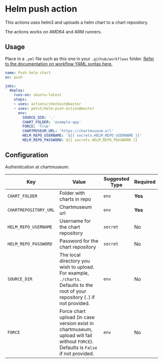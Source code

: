 # Helm push action

This actions uses helm3 and uploads a helm chart to a chart repository.

The actions works on AMD64 and ARM runners.

## Usage

Place in a `.yml` file such as this one in your `.github/workflows` folder. [Refer to the documentation on workflow YAML syntax here.](https://help.github.com/en/articles/workflow-syntax-for-github-actions)

```yaml
name: Push helm chart
on: push

jobs:
  deploy:
    runs-on: ubuntu-latest
    steps:
    - uses: actions/checkout@master
    - uses: patst/helm-push-action@master
      env:
        SOURCE_DIR: '.'
        CHART_FOLDER: 'example-app'
        FORCE: 'True'
        CHARTMUSEUM_URL: 'https://chartmuseum.url'
        HELM_REPO_USERNAME: '${{ secrets.HELM_REPO_USERNAME }}'
        HELM_REPO_PASSWORD: ${{ secrets.HELM_REPO_PASSWORD }}
```

## Configuration

Authentication at chartmuseum:

| Key | Value | Suggested Type | Required |
| ------------- | ------------- | ------------- | ------------- |
| `CHART_FOLDER` | Folder with charts in repo | `env` | **Yes** |
| `CHARTREPOSITORY_URL` | Chartmuseum url | `env` | **Yes** |
| `HELM_REPO_USERNAME` | Username for the chart repository  | `secret` | No |
| `HELM_REPO_PASSWORD` | Password for the chart repository | `secret` | No |
| `SOURCE_DIR` | The local directory you wish to upload. For example, `./charts`. Defaults to the root of your repository (`.`) if not provided. | `env` | No |
| `FORCE` | Force chart upload (in case version exist in chartmuseum, upload will fail without `FORCE`). Defaults is `False` if not provided. | `env` | No |
